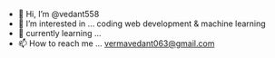 - 👋 Hi, I’m @vedant558
- 👀 I’m interested in ... coding web development & machine learning 
- 🌱 currently learning ... 
- 📫 How to reach me ... vermavedant063@gmail.com

<!---
vedant558/vedant558 is a ✨ special ✨ repository because its `README.md` (this file) appears on your GitHub profile.
You can click the Preview link to take a look at your changes.
--->
